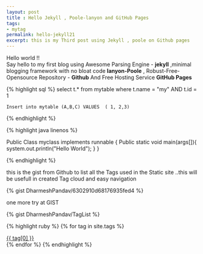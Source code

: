 ```yaml
---
layout: post
title : Hello Jekyll , Poole-lanyon and GitHub Pages
tags:
- mytag
permalink: hello-jekyll21
excerpt: this is my Third post using Jekyll , poole on Github pages
---
```


<div class="message">
  Hello world !! <Br>
   Say hello to my first blog using Awesome Parsing Engine - <strong>jekyll</strong>
   ,minimal blogging framework with no bloat code <strong>lanyon-Poole</strong> ,
   Robust-Free-Opensource Repository - <strong>Github</strong> And Free Hosting Service <strong>GitHub Pages</strong> 
</div>

{% highlight sql %}
    select t.* from mytable where  t.name = "my" AND t.id = 1
    
    Insert into mytable (A,B,C) VALUES  ( 1, 2,3)
{% endhighlight %}


{% highlight java linenos %}

Public Class myclass implements runnable {
    Public static void main(args[]){
        system.out.println("Hello World");
    }
}
   
{% endhighlight %}


<div> this is the gist from Github to list all the Tags used in the Static site ..this will be usefull in created Tag cloud and easy navigation </div>

{% gist DharmeshPandav/6302910d68176935fed4 %}

<div> one more try at GIST </div>

{% gist DharmeshPandav/TagList %}


{% highlight ruby %}
{% for tag in site.tags %}
    <div class="tag-list">
        <a class="firm" href="/tags/{{ tag[0] }}">{{ tag[0] }}</a>
        <span class="tag-icon-prefix"></span>
    </div>
    {% endfor %}
{% endhighlight  %}